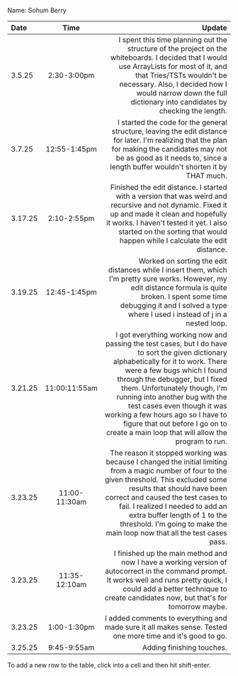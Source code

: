 Name: Sohum Berry

| Date    |     Time      |                                                                                                                                                                                                                                                                                                                                                                                                                                 Update |
|:--------|:-------------:|---------------------------------------------------------------------------------------------------------------------------------------------------------------------------------------------------------------------------------------------------------------------------------------------------------------------------------------------------------------------------------------------------------------------------------------:|
| 3.5.25  |  2:30-3:00pm  |                                                                                                                                                   I spent this time planning out the structure of the project on the whiteboards. I decided that I would use ArrayLists for most of it, and that Tries/TSTs wouldn't be necessary. Also, I decided how I would narrow down the full dictionary into candidates by checking the length. |
| 3.7.25  | 12:55-1:45pm  |                                                                                                                                                                                                    I started the code for the general structure, leaving the edit distance for later. I'm realizing that the plan for making the candidates may not be as good as it needs to, since a length buffer wouldn't shorten it by THAT much. |
| 3.17.25 |  2:10-2:55pm  |                                                                                                                                                                 Finished the edit distance. I started with a version that was weird and recursive and not dynamic. Fixed it up and made it clean and hopefully it works. I haven't tested it yet. I also started on the sorting that would happen while I calculate the edit distance. |
| 3.19.25 | 12:45-1:45pm  |                                                                                                                                                                                             Worked on sorting the edit distances while I insert them, which I'm pretty sure works. However, my edit distance formula is quite broken. I spent some time debugging it and I solved a type where I used i instead of j in a nested loop. |
| 3.21.25 | 11:00:11:55am | I got everything working now and passing the test cases, but I do have to sort the given dictionary alphabetically for it to work. There were a few bugs which I found through the debugger, but I fixed them. Unfortunately though, I'm running into another bug with the test cases even though it was working a few hours ago so I have to figure that out before I go on to create a main loop that will allow the program to run. |
| 3.23.25 | 11:00-11:30am |                                                                    The reason it stopped working was because I changed the initial limiting from a magic number of four to the given threshold. This excluded some results that should have been correct and caused the test cases to fail. I realized I needed to add an extra buffer length of 1 to the threshold. I'm going to make the main loop now that all the test cases pass. |
| 3.23.25 | 11:35-12:10am |                                                                                                                                                                                                      I finished up the main method and now I have a working version of autocorrect in the command prompt. It works well and runs pretty quick, I could add a better technique to create candidates now, but that's for tomorrow maybe. |
| 3.23.25 |  1:00-1:30pm  |                                                                                                                                                                                                                                                                                                                             I added comments to everything and made sure it all makes sense. Tested one more time and it's good to go. |
| 3.25.25 |  9:45-9:55am  |                                                                                                                                                                                                                                                                                                                                                                                                              Adding finishing touches. |


To add a new row to the table, click into a cell and then hit shift-enter.